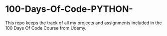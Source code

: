 # 100-Days-Of-Code-PYTHON-
This repo keeps the track of all my projects and assignments included in the 100 Days Of Code Course from Udemy.
